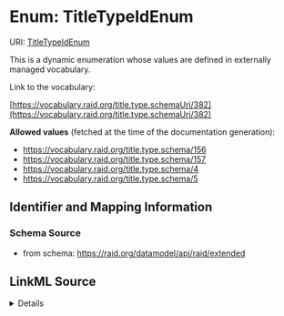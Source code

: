# Enum: TitleTypeIdEnum 



URI: [TitleTypeIdEnum](../enums/TitleTypeIdEnum.md)


This is a dynamic enumeration whose values are defined in externally managed vocabulary. 

Link to the vocabulary:

[https://vocabulary.raid.org/title.type.schemaUri/382](https://vocabulary.raid.org/title.type.schemaUri/382)


**Allowed values** (fetched at the time of the documentation generation):

* https://vocabulary.raid.org/title.type.schema/156
* https://vocabulary.raid.org/title.type.schema/157
* https://vocabulary.raid.org/title.type.schema/4
* https://vocabulary.raid.org/title.type.schema/5











## Identifier and Mapping Information







### Schema Source


* from schema: https://raid.org/datamodel/api/raid/extended







## LinkML Source

<details>
```yaml
name: TitleTypeIdEnum
from_schema: https://raid.org/datamodel/api/raid/extended
rank: 1000
reachable_from:
  source_ontology: https://vocabs.ardc.edu.au/repository/api/sparql/raid_research-activity-identifier-raid-controlled-lists_raid-cl-v1-1
  source_nodes:
  - https://vocabulary.raid.org/title.type.schemaUri/382
  relationship_types:
  - skos:narrower
  is_direct: true
  include_self: false
  traverse_up: false

```
</details>